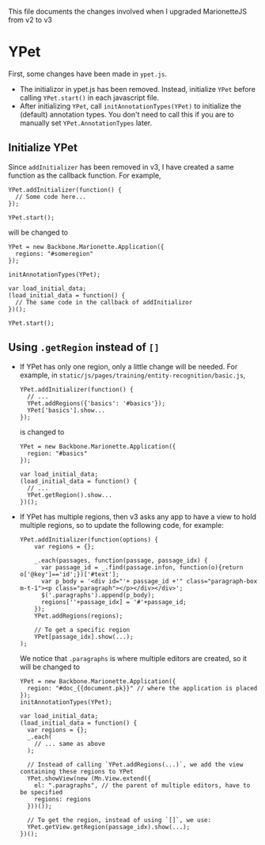 This file documents the changes involved when I upgraded MarionetteJS from v2 to v3

# YPet

First, some changes have been made in `ypet.js`.

  * The initializor in ypet.js has been removed. Instead, initialize `YPet` before calling `YPet.start()` in each javascript file.
  * After initializing `YPet`, call `initAnnotationTypes(YPet)` to initialize the (default) annotation types. You don't need to call this if you are to manually set `YPet.AnnotationTypes` later.
  
## Initialize YPet

Since `addInitializer` has been removed in v3, I have created a same function as the callback function. For example,

```
YPet.addInitializer(function() {
  // Some code here...
});

YPet.start();
```

will be changed to

```
YPet = new Backbone.Marionette.Application({
  regions: "#someregion"
});

initAnnotationTypes(YPet);

var load_initial_data;
(load_initial_data = function() {
  // The same code in the callback of addInitializor
})();

YPet.start();
```

## Using `.getRegion` instead of `[]`

* If YPet has only one region, only a little change will be needed. For example, in `static/js/pages/training/entity-recognition/basic.js`,

  ```
  YPet.addInitializer(function() {
    // ...
    YPet.addRegions({'basics': '#basics'});
    YPet['basics'].show...
  });
  ```
  
  is changed to
  
  ```
  YPet = new Backbone.Marionette.Application({
    region: "#basics"
  });
  
  var load_initial_data;
  (load_initial_data = function() {
    // ...
    YPet.getRegion().show...
  })();
  ```
 
* If YPet has multiple regions, then v3 asks any app to have a view to hold multiple regions, so to update the following code, for example:

  ```
  YPet.addInitializer(function(options) {    
      var regions = {};

      _.each(passages, function(passage, passage_idx) {
        var passage_id = _.find(passage.infon, function(o){return o['@key']=='id';})['#text'];
        var p_body = '<div id="'+ passage_id +'" class="paragraph-box m-t-1"><p class="paragraph"></p></div></div>';
        $('.paragraphs').append(p_body);
        regions[''+passage_idx] = '#'+passage_id;
      });
      YPet.addRegions(regions);

      // To get a specific region
      YPet[passage_idx].show(...);
  );
  ```
  
  We notice that `.paragraphs` is where multiple editors are created, so it will be changed to
  
  ```
  YPet = new Backbone.Marionette.Application({
    region: "#doc_{{document.pk}}" // where the application is placed
  });
  initAnnotationTypes(YPet);
  
  var load_initial_data;
  (load_initial_data = function() {
    var regions = {};
    _.each(
      // ... same as above
    );
    
    // Instead of calling `YPet.addRegions(...)`, we add the view containing these regions to YPet
    YPet.showView(new (Mn.View.extend({
      el: ".paragraphs", // the parent of multiple editors, have to be specified
      regions: regions
    }))());
    
    // To get the region, instead of using `[]`, we use:
    YPet.getView.getRegion(passage_idx).show(...);
  })();
  ```

